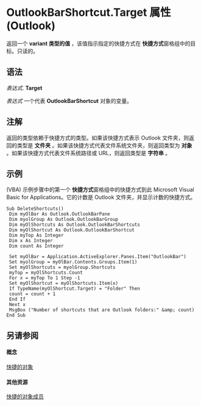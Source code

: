 
# OutlookBarShortcut.Target 属性 (Outlook)

返回一个 **variant 类型的值** ，该值指示指定的快捷方式在 **快捷方式**窗格组中的目标。只读的。


## 语法

 _表达式_. **Target**

 _表达式_ 一个代表 **OutlookBarShortcut** 对象的变量。


## 注解

返回的类型依赖于快捷方式的类型。如果该快捷方式表示 Outlook 文件夹，则返回的类型是 **文件夹** 。如果该快捷方式代表文件系统文件夹，则返回类型为 **对象** 。如果该快捷方式代表文件系统路径或 URL，则返回类型是 **字符串** 。


## 示例

(VBA) 示例步骤中的第一个 **快捷方式**窗格组中的快捷方式到此 Microsoft Visual Basic for Applications。它的计数是 Outlook 文件夹，并显示计数的快捷方式。


```
Sub DeleteShortcuts() 
 Dim myOlBar As Outlook.OutlookBarPane 
 Dim myolGroup As Outlook.OutlookBarGroup 
 Dim myOlShortcuts As Outlook.OutlookBarShortcuts 
 Dim myOlShortcut As Outlook.OutlookBarShortcut 
 Dim myTop As Integer 
 Dim x As Integer 
 Dim count As Integer 
 
 Set myOlBar = Application.ActiveExplorer.Panes.Item("OutlookBar") 
 Set myolGroup = myOlBar.Contents.Groups.Item(1) 
 Set myOlShortcuts = myolGroup.Shortcuts 
 myTop = myOlShortcuts.Count 
 For x = myTop To 1 Step -1 
 Set myOlShortcut = myOlShortcuts.Item(x) 
 If TypeName(myOlShortcut.Target) = "Folder" Then 
 count = count + 1 
 End If 
 Next x 
 MsgBox ("Number of shortcuts that are Outlook folders:" &amp; count) 
End Sub
```


## 另请参阅


#### 概念


[快捷的对象](fae05770-1b06-1ddd-e2db-8428e64bd1e2.md)
#### 其他资源


[快捷的对象成员](9f09693e-1d95-b04d-4eed-8f3c8459f574.md)